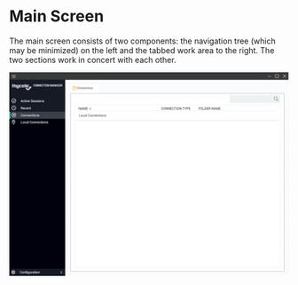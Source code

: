 [title]: #	(Main Screen)
[tags]: #	(ui,main)
[priority]: #	(304)
# Main Screen

The main screen consists of two components: the navigation tree (which may be minimized) on the left and the tabbed work area to the right. The two sections work in concert with each other.  

![main-screen](images/main-screen.png)

